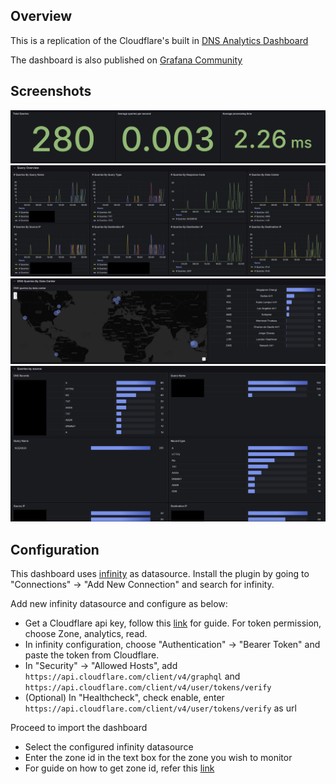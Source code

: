 ## Overview

This is a replication of the Cloudflare's built in [DNS Analytics Dashboard](https://developers.cloudflare.com/dns/additional-options/analytics/)

The dashboard is also published on [Grafana Community](https://grafana.com/grafana/dashboards/22568-cloudflare-dns-analytics/)


## Screenshots

![alt text](attachments/quick-overview.png)
![alt text](attachments/query-overview.png)
![alt text](attachments/query-by-data-center-map.png)
![alt text](attachments/queries-by-source.png)


## Configuration

This dashboard uses [infinity](https://grafana.com/grafana/plugins/yesoreyeram-infinity-datasource/) as datasource. Install the plugin by going to "Connections" -> "Add New Connection" and search for infinity. 

Add new infinity datasource and configure as below:
- Get a Cloudflare api key, follow this [link](https://developers.cloudflare.com/analytics/graphql-api/getting-started/authentication/api-token-auth/) for guide. For token permission, choose Zone, analytics, read. 
- In infinity configuration, choose "Authentication" -> "Bearer Token" and paste the token from Cloudflare.
- In "Security" -> "Allowed Hosts", add `https://api.cloudflare.com/client/v4/graphql` and `https://api.cloudflare.com/client/v4/user/tokens/verify`
- (Optional) In "Healthcheck", check enable, enter `https://api.cloudflare.com/client/v4/user/tokens/verify` as url

Proceed to import the dashboard
- Select the configured infinity datasource 
- Enter the zone id in the text box for the zone you wish to monitor 
- For guide on how to get zone id, refer this [link](https://developers.cloudflare.com/fundamentals/setup/find-account-and-zone-ids/)